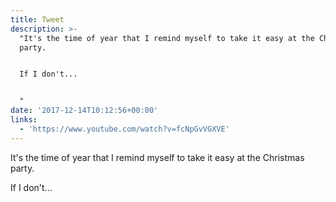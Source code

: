 ```yaml
---
title: Tweet
description: >-
  "It's the time of year that I remind myself to take it easy at the Christmas
  party.


  If I don't...


  "
date: '2017-12-14T10:12:56+00:00'
links:
  - 'https://www.youtube.com/watch?v=fcNpGvVGXVE'
---
```

It's the time of year that I remind myself to take it easy at the Christmas party.

If I don't...

